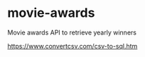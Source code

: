 # movie-awards
Movie awards API to retrieve yearly winners

https://www.convertcsv.com/csv-to-sql.htm
